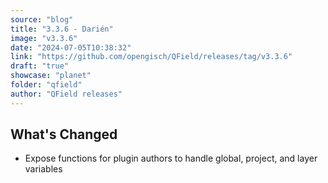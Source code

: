 ```yaml
---
source: "blog"
title: "3.3.6 - Darién"
image: "v3.3.6"
date: "2024-07-05T10:38:32"
link: "https://github.com/opengisch/QField/releases/tag/v3.3.6"
draft: "true"
showcase: "planet"
folder: "qfield"
author: "QField releases"
---
```


<h2>What's Changed</h2>
<ul>
<li>Expose functions for plugin authors to handle global, project, and layer variables</li>
</ul>
